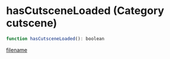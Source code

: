 # hasCutsceneLoaded (Category cutscene)

```js
function hasCutsceneLoaded(): boolean
```

[filename](hasCutsceneLoaded_m.md ':include')